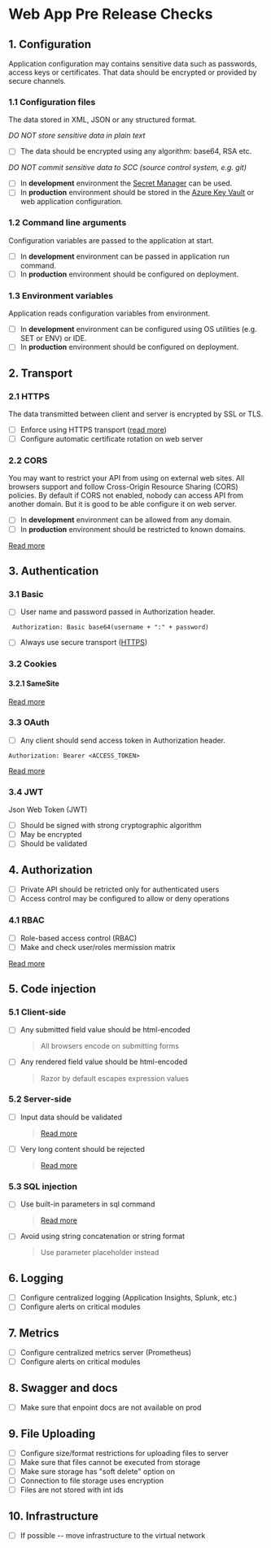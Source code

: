 # Web App Pre Release Checks

## 1. Configuration

Application configuration may contains sensitive data such as passwords, access keys or certificates. That data should be encrypted or provided by secure channels.

### 1.1 Configuration files

The data stored in XML, JSON or any structured format.

_DO NOT store sensitive data in plain text_

- [ ] The data should be encrypted using any algorithm: base64, RSA etc.

_DO NOT commit sensitive data to SCC (source control system, e.g. git)_

- [ ] In **development** environment the [Secret Manager](https://docs.microsoft.com/en-us/aspnet/core/security/app-secrets?view=aspnetcore-3.1&tabs=windows#secret-manager) can be used.
- [ ] In **production** environment should be stored in the [Azure Key Vault](https://docs.microsoft.com/en-us/aspnet/core/security/key-vault-configuration) or web application configuration.

### 1.2 Command line arguments

Configuration variables are passed to the application at start.

- [ ] In **development** environment can be passed in application run command.
- [ ] In **production** environment should be configured on deployment.

### 1.3 Environment variables

Application reads configuration variables from environment.

- [ ] In **development** environment can be configured using OS utilities (e.g. SET or ENV) or IDE.
- [ ] In **production** environment should be configured on deployment.

## 2. Transport

### 2.1 HTTPS

The data transmitted between client and server is encrypted by SSL or TLS.

- [ ] Enforce using HTTPS transport ([read more](https://docs.microsoft.com/en-us/aspnet/core/security/enforcing-ssl))
- [ ] Configure automatic certificate rotation on web server

### 2.2 CORS

You may want to restrict your API from using on external web sites. All browsers support and follow Cross-Origin Resource Sharing (CORS) policies. By default if CORS not enabled, nobody can access API from another domain. But it is good to be able configure it on web server.

- [ ] In **development** environment can be allowed from any domain.
- [ ] In **production** environment should be restricted to known domains.

[Read more](https://docs.microsoft.com/en-us/aspnet/core/security/cors)

## 3. Authentication

### 3.1 Basic

- [ ] User name and password passed in Authorization header.

` Authorization: Basic base64(username + ":" + password)`

- [ ] Always use secure transport ([HTTPS](#https))

### 3.2 Cookies

#### 3.2.1 SameSite

[Read more](https://docs.microsoft.com/en-us/aspnet/core/security/samesite)

### 3.3 OAuth

- [ ] Any client should send access token in Authorization header.

`Authorization: Bearer <ACCESS_TOKEN>`

[Read more](https://oauth.net/2/)

### 3.4 JWT

Json Web Token (JWT) 

- [ ] Should be signed with strong cryptographic algorithm
- [ ] May be encrypted
- [ ] Should be validated

## 4. Authorization

- [ ] Private API should be retricted only for authenticated users
- [ ] Access control may be configured to allow or deny operations

### 4.1 RBAC

- [ ] Role-based access control (RBAC) 
- [ ] Make and check user/roles mermission matrix

[Read more](https://docs.microsoft.com/en-us/aspnet/core/security/authorization/roles)

## 5. Code injection

### 5.1 Client-side

- [ ] Any submitted field value should be html-encoded
  > All browsers encode on submitting forms
- [ ] Any rendered field value should be html-encoded
  > Razor by default escapes expression values

### 5.2 Server-side

- [ ] Input data should be validated
  > [Read more](https://docs.microsoft.com/en-us/aspnet/core/mvc/models/validation)
- [ ] Very long content should be rejected
  > [Read more](https://docs.microsoft.com/en-us/aspnet/core/mvc/models/file-uploads)

### 5.3 SQL injection

- [ ] Use built-in parameters in sql command
  > [Read more](https://docs.microsoft.com/en-us/dotnet/framework/data/adonet/commands-and-parameters)
- [ ] Avoid using string concatenation or string format
  > Use parameter placeholder instead

## 6. Logging

- [ ] Configure centralized logging (Application Insights, Splunk, etc.)
- [ ] Configure alerts on critical modules

## 7. Metrics

- [ ] Configure centralized metrics server (Prometheus)
- [ ] Configure alerts on critical modules

## 8. Swagger and docs

- [ ] Make sure that enpoint docs are not available on prod

## 9. File Uploading

- [ ] Configure size/format restrictions for uploading files to server
- [ ] Make sure that files cannot be executed from storage
- [ ] Make sure storage has "soft delete" option on
- [ ] Connection to file storage uses encryption 
- [ ] Files are not stored with int ids

## 10. Infrastructure

- [ ] If possible -- move infrastructure to the virtual network
